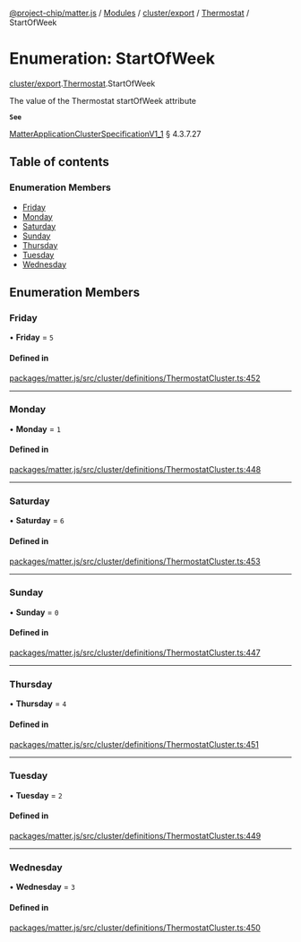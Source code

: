 [@project-chip/matter.js](../README.md) / [Modules](../modules.md) / [cluster/export](../modules/cluster_export.md) / [Thermostat](../modules/cluster_export.Thermostat.md) / StartOfWeek

# Enumeration: StartOfWeek

[cluster/export](../modules/cluster_export.md).[Thermostat](../modules/cluster_export.Thermostat.md).StartOfWeek

The value of the Thermostat startOfWeek attribute

**`See`**

[MatterApplicationClusterSpecificationV1_1](../interfaces/spec_export.MatterApplicationClusterSpecificationV1_1.md) § 4.3.7.27

## Table of contents

### Enumeration Members

- [Friday](cluster_export.Thermostat.StartOfWeek.md#friday)
- [Monday](cluster_export.Thermostat.StartOfWeek.md#monday)
- [Saturday](cluster_export.Thermostat.StartOfWeek.md#saturday)
- [Sunday](cluster_export.Thermostat.StartOfWeek.md#sunday)
- [Thursday](cluster_export.Thermostat.StartOfWeek.md#thursday)
- [Tuesday](cluster_export.Thermostat.StartOfWeek.md#tuesday)
- [Wednesday](cluster_export.Thermostat.StartOfWeek.md#wednesday)

## Enumeration Members

### Friday

• **Friday** = ``5``

#### Defined in

[packages/matter.js/src/cluster/definitions/ThermostatCluster.ts:452](https://github.com/project-chip/matter.js/blob/b7330d72/packages/matter.js/src/cluster/definitions/ThermostatCluster.ts#L452)

___

### Monday

• **Monday** = ``1``

#### Defined in

[packages/matter.js/src/cluster/definitions/ThermostatCluster.ts:448](https://github.com/project-chip/matter.js/blob/b7330d72/packages/matter.js/src/cluster/definitions/ThermostatCluster.ts#L448)

___

### Saturday

• **Saturday** = ``6``

#### Defined in

[packages/matter.js/src/cluster/definitions/ThermostatCluster.ts:453](https://github.com/project-chip/matter.js/blob/b7330d72/packages/matter.js/src/cluster/definitions/ThermostatCluster.ts#L453)

___

### Sunday

• **Sunday** = ``0``

#### Defined in

[packages/matter.js/src/cluster/definitions/ThermostatCluster.ts:447](https://github.com/project-chip/matter.js/blob/b7330d72/packages/matter.js/src/cluster/definitions/ThermostatCluster.ts#L447)

___

### Thursday

• **Thursday** = ``4``

#### Defined in

[packages/matter.js/src/cluster/definitions/ThermostatCluster.ts:451](https://github.com/project-chip/matter.js/blob/b7330d72/packages/matter.js/src/cluster/definitions/ThermostatCluster.ts#L451)

___

### Tuesday

• **Tuesday** = ``2``

#### Defined in

[packages/matter.js/src/cluster/definitions/ThermostatCluster.ts:449](https://github.com/project-chip/matter.js/blob/b7330d72/packages/matter.js/src/cluster/definitions/ThermostatCluster.ts#L449)

___

### Wednesday

• **Wednesday** = ``3``

#### Defined in

[packages/matter.js/src/cluster/definitions/ThermostatCluster.ts:450](https://github.com/project-chip/matter.js/blob/b7330d72/packages/matter.js/src/cluster/definitions/ThermostatCluster.ts#L450)

